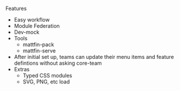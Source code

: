 Features

- Easy workflow
- Module Federation
- Dev-mock
- Tools
  - mattfin-pack
  - mattfin-serve
- After initial set up, teams can update their menu items and feature defintions without asking
  core-team
- Extras 
  - Typed CSS modules
  - SVG, PNG, etc load 
  